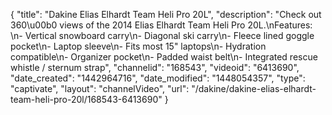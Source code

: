 {
    "title": "Dakine Elias Elhardt Team Heli Pro 20L",
    "description": "Check out 360\u00b0 views of the 2014 Elias Elhardt Team Heli Pro 20L.\nFeatures: \n- Vertical snowboard carry\n- Diagonal ski carry\n- Fleece lined goggle pocket\n- Laptop sleeve\n- Fits most 15\" laptops\n- Hydration compatible\n- Organizer pocket\n- Padded waist belt\n- Integrated rescue whistle \/ sternum strap",
    "channelid": "168543",
    "videoid": "6413690",
    "date_created": "1442964716",
    "date_modified": "1448054357",
    "type": "captivate",
    "layout": "channelVideo",
    "url": "\/dakine\/dakine-elias-elhardt-team-heli-pro-20l\/168543-6413690"
}
